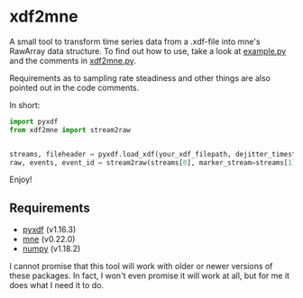 # xdf2mne
A small tool to transform time series data from a .xdf-file into mne's RawArray data structure.
To find out how to use, take a look at [example.py](example.py) and the comments in [xdf2mne.py](xdf2mne.py).

Requirements as to sampling rate steadiness and other things are also pointed out in the code comments. 

In short:
```python
import pyxdf
from xdf2mne import stream2raw


streams, fileheader = pyxdf.load_xdf(your_xdf_filepath, dejitter_timestamps=True)
raw, events, event_id = stream2raw(streams[0], marker_stream=streams[1])
```

Enjoy!

## Requirements
- [pyxdf](https://pypi.org/project/pyxdf/) (v1.16.3)
- [mne](https://mne.tools/stable/index.html) (v0.22.0)
- [numpy](https://numpy.org/) (v1.18.2)

I cannot promise that this tool will work with older or newer versions of these packages.
In fact, I won't even promise it will work at all, but for me it does what I need it to do.
